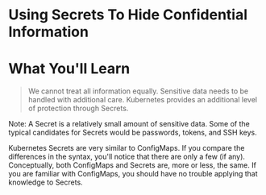 <!-- .slide: class="center" -->
# Using Secrets To Hide Confidential Information


<!-- .slide: class="light" -->
<div class="eyebrow"></div>

# What You'll Learn

> We cannot treat all information equally. Sensitive data needs to be handled with additional care. Kubernetes provides an additional level of protection through Secrets.

Note:
A Secret is a relatively small amount of sensitive data. Some of the typical candidates for Secrets would be passwords, tokens, and SSH keys.

Kubernetes Secrets are very similar to ConfigMaps. If you compare the differences in the syntax, you'll notice that there are only a few (if any). Conceptually, both ConfigMaps and Secrets are, more or less, the same. If you are familiar with ConfigMaps, you should have no trouble applying that knowledge to Secrets.